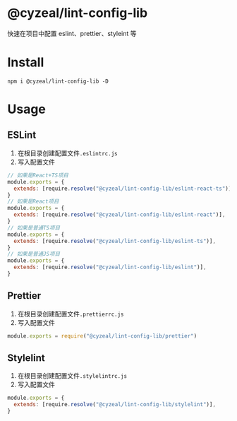# @cyzeal/lint-config-lib

快速在项目中配置 eslint、prettier、styleint 等

# Install

`npm i @cyzeal/lint-config-lib -D`

# Usage

## ESLint

1. 在根目录创建配置文件`.eslintrc.js`
2. 写入配置文件

```js
// 如果是React+TS项目
module.exports = {
  extends: [require.resolve("@cyzeal/lint-config-lib/eslint-react-ts")],
}
// 如果是React项目
module.exports = {
  extends: [require.resolve("@cyzeal/lint-config-lib/eslint-react")],
}
// 如果是普通TS项目
module.exports = {
  extends: [require.resolve("@cyzeal/lint-config-lib/eslint-ts")],
}
// 如果是普通JS项目
module.exports = {
  extends: [require.resolve("@cyzeal/lint-config-lib/eslint")],
}
```

## Prettier

1. 在根目录创建配置文件`.prettierrc.js`
2. 写入配置文件

```js
module.exports = require("@cyzeal/lint-config-lib/prettier")
```

## Stylelint

1. 在根目录创建配置文件`.stylelintrc.js`
2. 写入配置文件

```js
module.exports = {
  extends: [require.resolve("@cyzeal/lint-config-lib/stylelint")],
}
```
